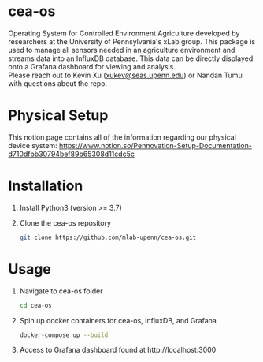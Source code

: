 # cea-os
Operating System for Controlled Environment Agriculture developed by researchers at the University of Pennsylvania's xLab group. This package is used to manage all sensors needed in an agriculture environment and streams data into an InfluxDB database. This data can be directly displayed onto a Grafana dashboard for viewing and analysis.\
Please reach out to Kevin Xu (xukev@seas.upenn.edu) or Nandan Tumu with questions about the repo.

# Physical Setup
This notion page contains all of the information regarding our physical device system: 
https://www.notion.so/Pennovation-Setup-Documentation-d710dfbb30794bef89b65308d11cdc5c

# Installation

1. Install Python3 (version >= 3.7)

2. Clone the cea-os repository
    ```sh
    git clone https://github.com/mlab-upenn/cea-os.git
    ```
    
# Usage

1. Navigate to cea-os folder

    ```sh
    cd cea-os
    ```
2. Spin up docker containers for cea-os, InfluxDB, and Grafana

    ```sh
    docker-compose up --build
    ```
    
3. Access to Grafana dashboard found at http://localhost:3000

